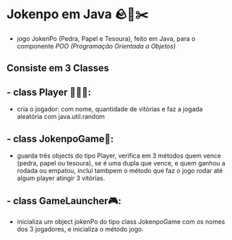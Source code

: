 # Jokenpo em Java 🪨📄✂️
- jogo JokenPo (Pedra, Papel e Tesoura), feito em Java, para o componente _POO_ *(Programação Orientada a Objetos)*

## Consiste em 3 Classes
## - class Player 👩🏻‍💻:
- cria o jogador: com nome, quantidade de vitórias e faz a jogada aleatória com java.util.random
## - class JokenpoGame👾: 
- guarda três objects do tipo Player, verifica em 3 métodos quem vence (pedra, papel ou tesoura), se é uma dupla que vence, e quem ganhou a rodada ou empatou, inclui tambpem o método que faz o jogo rodar até algum player atingir 3 vitórias.
## - class GameLauncher🎮:
- inicializa um object jokenPo do tipo class JokenpoGame com os nomes dos 3 jogadores, e inicializa o método jogo.
